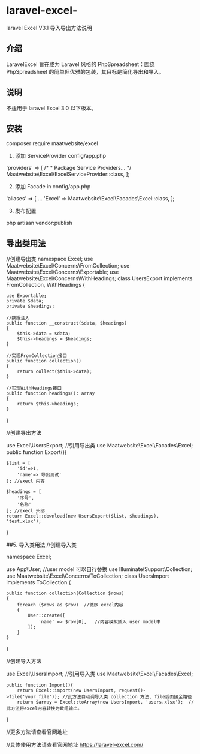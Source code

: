 # laravel-excel-
laravel Excel V3.1 导入导出方法说明
## 介绍
LaravelExcel 旨在成为 Laravel 风格的 PhpSpreadsheet：围绕 PhpSpreadsheet 的简单但优雅的包装，其目标是简化导出和导入。
## 说明
不适用于 laravel Excel 3.0 以下版本。
## 安装
composer require maatwebsite/excel

1. 添加 ServiceProvider config/app.php

'providers' => [
     /*
      * Package Service Providers...
      */
     Maatwebsite\Excel\ExcelServiceProvider::class,
];

2. 添加 Facade in config/app.php

'aliases' => [
    ...
    'Excel' => Maatwebsite\Excel\Facades\Excel::class,
];

3. 发布配置

php artisan vendor:publish

## 导出类用法
//创建导出类
namespace Excel;
use Maatwebsite\Excel\Concerns\FromCollection;
use Maatwebsite\Excel\Concerns\Exportable;
use Maatwebsite\Excel\Concerns\WithHeadings;
class UsersExport implements FromCollection, WithHeadings
  {
  
    use Exportable;
    private $data;
    private $headings;

    //数据注入
    public function __construct($data, $headings)
    {
        $this->data = $data;
        $this->headings = $headings;
    }

    //实现FromCollection接口
    public function collection()
    {
        return collect($this->data);
    }

    //实现WithHeadings接口
    public function headings(): array
    {
        return $this->headings;
    }

}

//创建导出方法

use Excel\UsersExport; //引用导出类
use Maatwebsite\Excel\Facades\Excel;
public function Export(){

    $list = [
        'id'=>1,
        'name'=>'导出测试'
    ]; //execl 内容

    $headings = [
        '序号',
        '名称'
    ]; //execl 头部
    return Excel::download(new UsersExport($list, $headings), 'test.xlsx');
}

##5. 导入类用法
//创建导入类

namespace Excel;

use App\User; //user model 可以自行替换
use Illuminate\Support\Collection;
use Maatwebsite\Excel\Concerns\ToCollection;
class UsersImport implements ToCollection
{

    public function collection(Collection $rows)
    {
        foreach ($rows as $row)  //循序 excel内容
        {
            User::create([
                'name' => $row[0],   //内容模拟插入 user model中
            ]);
        }
    }
}

//创建导入方法

use Excel\UsersImport; //引用导入类
use Maatwebsite\Excel\Facades\Excel;

    public function Import(){
        return Excel::import(new UsersImport, request()->file('your_file')); //此方法自动调导入类 collection 方法, file后面接全路径
        return $array = Excel::toArray(new UsersImport, 'users.xlsx');  //此方法将excel内容转换为数组输出。
   } 
   
//更多方法请查看官网地址

//具体使用方法请查看官网地址 https://laravel-excel.com/

          

